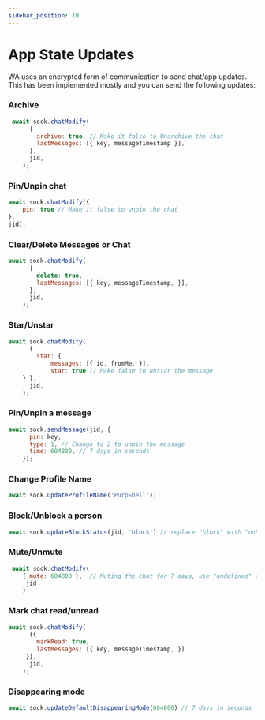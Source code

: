 ```yaml
---
sidebar_position: 10
---
```


# App State Updates
WA uses an encrypted form of communication to send chat/app updates. This has been implemented mostly and you can send the following updates:

### Archive

```javascript
 await sock.chatModify(
      {
        archive: true, // Make it false to Unarchive the chat
        lastMessages: [{ key, messageTimestamp }],
      },
      jid,
    );
```

### Pin/Unpin chat

```javascript
await sock.chatModify({ 
    pin: true // Make it false to unpin the chat
}, 
jid);
```

### Clear/Delete Messages or Chat

```javascript
await sock.chatModify(
      {
        delete: true,
        lastMessages: [{ key, messageTimestamp, }],
      },
      jid,
    );
```

### Star/Unstar

```javascript
await sock.chatModify(
      { 
        star: { 
            messages: [{ id, fromMe, }], 
            star: true // Make false to unstar the message
    } },
      jid,
    );
```

### Pin/Unpin a message

```javascript
await sock.sendMessage(jid, {
      pin: key,
      type: 1, // Change to 2 to unpin the message
      time: 604800, // 7 days in seconds
    });
```

### Change Profile Name

```javascript
await sock.updateProfileName('PurpShell');
```

### Block/Unblock a person

```javascript
await sock.updateBlockStatus(jid, 'block') // replace "block" with "unblock" to unblock a user
```

### Mute/Unmute

```javascript
 await sock.chatModify(
    { mute: 604800 },  // Muting the chat for 7 days, use "undefined" to unmute it
     jid
    )
```

### Mark chat read/unread

```javascript
await sock.chatModify(
      {{ 
        markRead: true,
        lastMessages: [{ key, messageTimestamp, }]
     }},
      jid,
    );
```
### Disappearing mode

```javascript
await sock.updateDefaultDisappearingMode(604800) // 7 days in seconds
```